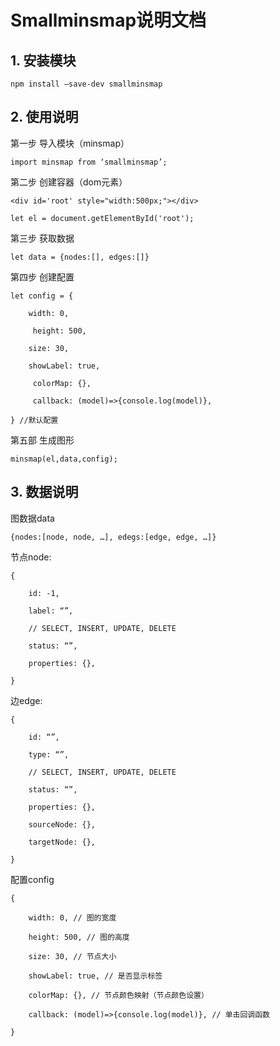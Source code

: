 # Smallminsmap说明文档

## 1. 安装模块

```
npm install –save-dev smallminsmap
```

## 2. 使用说明

第一步 导入模块（minsmap）

```
import minsmap from ‘smallminsmap’;
```

第二步 创建容器（dom元素）

```
<div id='root' style="width:500px;"></div>
```

```
let el = document.getElementById('root');
```

第三步 获取数据

```
let data = {nodes:[], edges:[]}
```

第四步 创建配置

```
let config = {

  	width: 0,

 	 height: 500,

  	size: 30,

  	showLabel: true,

 	 colorMap: {},

 	 callback: (model)=>{console.log(model)},

} //默认配置
```

第五部 生成图形

```
minsmap(el,data,config);
```

## 3. 数据说明

图数据data

```
{nodes:[node, node, …], edegs:[edge, edge, …]}
```

节点node: 

```
{

	id: -1,

	label: “”,

	// SELECT, INSERT, UPDATE, DELETE

	status: “”,

	properties: {},

}
```

边edge: 

```
{

	id: “”,

	type: “”,

	// SELECT, INSERT, UPDATE, DELETE

	status: “”,

	properties: {},

	sourceNode: {},

	targetNode: {},

}
```

配置config

```
{

 	width: 0, // 图的宽度

 	height: 500, // 图的高度

 	size: 30, // 节点大小

 	showLabel: true, // 是否显示标签

 	colorMap: {}, // 节点颜色映射（节点颜色设置）

 	callback: (model)=>{console.log(model)}, // 单击回调函数

}
```

